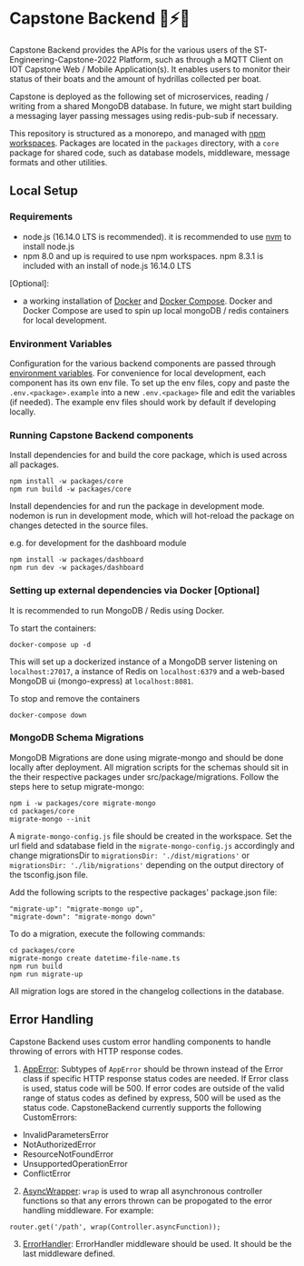 # Capstone Backend 🔌⚡🚗

Capstone Backend provides the APIs for the various users of the ST-Engineering-Capstone-2022 Platform, such as through a MQTT Client on IOT Capstone Web / Mobile Application(s). It enables users to monitor their status of their boats and the amount of hydrillas collected per boat.

Capstone is deployed as the following set of microservices, reading / writing from a shared MongoDB database. In future, we might start building a messaging layer passing messages using redis-pub-sub if necessary.

This repository is structured as a monorepo, and managed with [npm workspaces](https://docs.npmjs.com/cli/v8/using-npm/workspaces). Packages are located in the `packages` directory, with a `core` package for shared code, such as database models, middleware, message formats and other utilities.

## Local Setup
### Requirements
- node.js (16.14.0 LTS is recommended). it is recommended to use [nvm](https://github.com/nvm-sh/nvm) to install node.js
- npm 8.0 and up is required to use npm workspaces. npm 8.3.1 is included with an install of node.js 16.14.0 LTS

[Optional]:
- a working installation of [Docker](https://www.docker.com/products/docker-desktop) and [Docker Compose](https://docs.docker.com/compose/install/). Docker and Docker Compose are used to spin up local mongoDB / redis containers for local development.

### Environment Variables
Configuration for the various backend components are passed through [environment variables](https://12factor.net/config). For convenience for local development, each component has its own env file. To set up the env files, copy and paste the `.env.<package>.example` into a new `.env.<package>` file and edit the variables (if needed). The example env files should work by default if developing locally.

### Running Capstone Backend components
Install dependencies for and build the core package, which is used across all packages.

```
npm install -w packages/core
npm run build -w packages/core
```

Install dependencies for and run the package in development mode. nodemon is run in development mode, which will hot-reload the package on changes detected in the source files.

e.g. for development for the dashboard module
```
npm install -w packages/dashboard
npm run dev -w packages/dashboard
```

### Setting up external dependencies via Docker [Optional]
It is recommended to run MongoDB / Redis using Docker.

To start the containers:
```
docker-compose up -d
```

This will set up a dockerized instance of a MongoDB server listening on `localhost:27017`, a instance of Redis on `localhost:6379` and a web-based MongoDB ui (mongo-express) at `localhost:8081`.

To stop and remove the containers
```
docker-compose down
```

### MongoDB Schema Migrations
MongoDB Migrations are done using migrate-mongo and should be done locally after deployment.
All migration scripts for the schemas should sit in the their respective packages under src/package/migrations.
Follow the steps here to setup migrate-mongo:
```
npm i -w packages/core migrate-mongo
cd packages/core
migrate-mongo --init
```
A `migrate-mongo-config.js` file should be created in the workspace. Set the url field and sdatabase field in the `migrate-mongo-config.js` accordingly and change migrationsDir to `migrationsDir: './dist/migrations'` or `migrationsDir: './lib/migrations'` depending on the output directory of the tsconfig.json file.

Add the following scripts to the respective packages' package.json file:
```
"migrate-up": "migrate-mongo up",
"migrate-down": "migrate-mongo down"
```

To do a migration, execute the following commands:
```
cd packages/core
migrate-mongo create datetime-file-name.ts
npm run build
npm run migrate-up
```
All migration logs are stored in the changelog collections in the database.

## Error Handling
Capstone Backend uses custom error handling components to handle throwing of errors with HTTP response codes.

1. [AppError](packages/core/src/errors/AppError.ts): Subtypes of `AppError` should be thrown instead of the Error class if specific HTTP response status codes are needed. If Error class is used, status code will be 500. If error codes are outside of the valid range of status codes as defined by express, 500 will be used as the status code. CapstoneBackend currently supports the following CustomErrors:
  - InvalidParametersError
  - NotAuthorizedError
  - ResourceNotFoundError
  - UnsupportedOperationError
  - ConflictError
2. [AsyncWrapper](packages/core/src/errors/AsyncWrapper.ts): `wrap` is used to wrap all asynchronous controller functions so that any errors thrown can be propogated to the error handling middleware. For example:
```
router.get('/path', wrap(Controller.asyncFunction));
```
3. [ErrorHandler](packages/core/src/middlewares/index.ts): ErrorHandler middleware should be used. It should be the last middleware defined.
```
